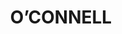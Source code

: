 ---
lastmod: '2025-04-06T06:05:20+00:00'
latitude: -33.911806
layout: suburb
longitude: 149.332781
postcode: '2795'
state: NSW
title: O’CONNELL
url: /nsw/o’connell/
---